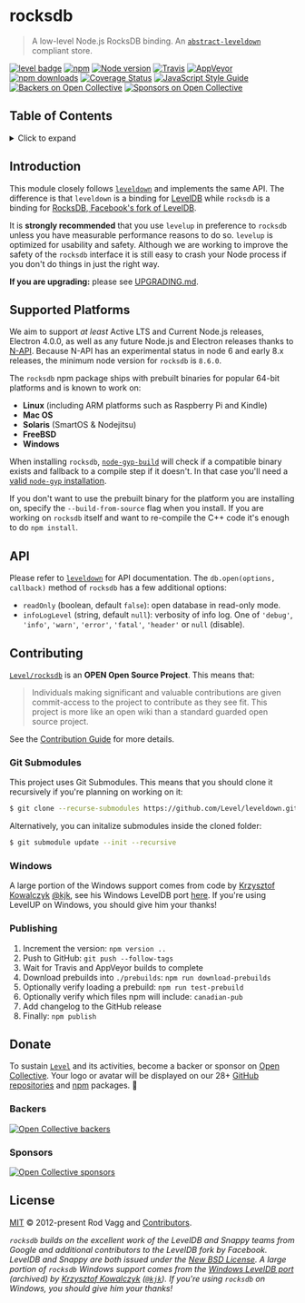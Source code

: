 # rocksdb

> A low-level Node.js RocksDB binding. An [`abstract-leveldown`](https://github.com/Level/abstract-leveldown) compliant store.

[![level badge][level-badge]](https://github.com/Level/awesome)
[![npm](https://img.shields.io/npm/v/rocksdb.svg?label=&logo=npm)](https://www.npmjs.com/package/rocksdb)
[![Node version](https://img.shields.io/node/v/rocksdb.svg)](https://www.npmjs.com/package/rocksdb)
[![Travis](https://img.shields.io/travis/com/Level/rocksdb.svg?logo=travis&label=)](https://travis-ci.com/Level/rocksdb)
[![AppVeyor](https://img.shields.io/appveyor/ci/Level/rocksdb.svg?logo=appveyor&label=)](https://ci.appveyor.com/project/Level/rocksdb)
[![npm downloads](https://img.shields.io/npm/dm/rocksdb.svg?label=dl)](https://www.npmjs.com/package/rocksdb)
[![Coverage Status](https://coveralls.io/repos/github/Level/rocksdb/badge.svg)](https://coveralls.io/github/Level/rocksdb)
[![JavaScript Style Guide](https://img.shields.io/badge/code_style-standard-brightgreen.svg)](https://standardjs.com)
[![Backers on Open Collective](https://opencollective.com/level/backers/badge.svg?color=orange)](#backers)
[![Sponsors on Open Collective](https://opencollective.com/level/sponsors/badge.svg?color=orange)](#sponsors)

## Table of Contents

<details><summary>Click to expand</summary>

- [Introduction](#introduction)
- [Supported Platforms](#supported-platforms)
- [API](#api)
- [Contributing](#contributing)
  - [Publishing](#publishing)
- [Donate](#donate)
  - [Backers](#backers)
  - [Sponsors](#sponsors)
- [License](#license)

</details>

## Introduction

This module closely follows [`leveldown`](https://github.com/Level/leveldown) and implements the same API. The difference is that `leveldown` is a binding for [LevelDB](https://github.com/google/leveldb) while `rocksdb` is a binding for [RocksDB, Facebook's fork of LevelDB](https://github.com/facebook/rocksdb).

It is **strongly recommended** that you use `levelup` in preference to `rocksdb` unless you have measurable performance reasons to do so. `levelup` is optimized for usability and safety. Although we are working to improve the safety of the `rocksdb` interface it is still easy to crash your Node process if you don't do things in just the right way.

**If you are upgrading:** please see [UPGRADING.md](UPGRADING.md).

## Supported Platforms

We aim to support _at least_ Active LTS and Current Node.js releases, Electron 4.0.0, as well as any future Node.js and Electron releases thanks to [N-API](https://nodejs.org/api/n-api.html). Because N-API has an experimental status in node 6 and early 8.x releases, the minimum node version for `rocksdb` is `8.6.0`.

The `rocksdb` npm package ships with prebuilt binaries for popular 64-bit platforms and is known to work on:

- **Linux** (including ARM platforms such as Raspberry Pi and Kindle)
- **Mac OS**
- **Solaris** (SmartOS & Nodejitsu)
- **FreeBSD**
- **Windows**

When installing `rocksdb`, [`node-gyp-build`](https://github.com/prebuild/node-gyp-build) will check if a compatible binary exists and fallback to a compile step if it doesn't. In that case you'll need a [valid `node-gyp` installation](https://github.com/nodejs/node-gyp#installation).

If you don't want to use the prebuilt binary for the platform you are installing on, specify the `--build-from-source` flag when you install. If you are working on `rocksdb` itself and want to re-compile the C++ code it's enough to do `npm install`.

## API

Please refer to [`leveldown`](https://github.com/Level/leveldown#api) for API documentation. The `db.open(options, callback)` method of `rocksdb` has a few additional options:

- `readOnly` (boolean, default `false`): open database in read-only mode.
- `infoLogLevel` (string, default `null`): verbosity of info log. One of `'debug'`, `'info'`, `'warn'`, `'error'`, `'fatal'`, `'header'` or `null` (disable).

## Contributing

[`Level/rocksdb`](https://github.com/Level/rocksdb) is an **OPEN Open Source Project**. This means that:

> Individuals making significant and valuable contributions are given commit-access to the project to contribute as they see fit. This project is more like an open wiki than a standard guarded open source project.

See the [Contribution Guide](https://github.com/Level/community/blob/master/CONTRIBUTING.md) for more details.

### Git Submodules

This project uses Git Submodules. This means that you should clone it recursively if you're planning on working on it:

```bash
$ git clone --recurse-submodules https://github.com/Level/leveldown.git
```

Alternatively, you can initalize submodules inside the cloned folder:

```bash
$ git submodule update --init --recursive
```

### Windows

A large portion of the Windows support comes from code by [Krzysztof Kowalczyk](http://blog.kowalczyk.info/) [@kjk](https://twitter.com/kjk), see his Windows LevelDB port [here](http://code.google.com/r/kkowalczyk-leveldb/). If you're using LevelUP on Windows, you should give him your thanks!

### Publishing

1. Increment the version: `npm version ..`
2. Push to GitHub: `git push --follow-tags`
3. Wait for Travis and AppVeyor builds to complete
4. Download prebuilds into `./prebuilds`: `npm run download-prebuilds`
5. Optionally verify loading a prebuild: `npm run test-prebuild`
6. Optionally verify which files npm will include: `canadian-pub`
7. Add changelog to the GitHub release
8. Finally: `npm publish`

## Donate

To sustain [`Level`](https://github.com/Level) and its activities, become a backer or sponsor on [Open Collective](https://opencollective.com/level). Your logo or avatar will be displayed on our 28+ [GitHub repositories](https://github.com/Level) and [npm](https://www.npmjs.com/) packages. 💖

### Backers

[![Open Collective backers](https://opencollective.com/level/backers.svg?width=890)](https://opencollective.com/level)

### Sponsors

[![Open Collective sponsors](https://opencollective.com/level/sponsors.svg?width=890)](https://opencollective.com/level)

## License

[MIT](LICENSE.md) © 2012-present Rod Vagg and [Contributors](CONTRIBUTORS.md).

_`rocksdb` builds on the excellent work of the LevelDB and Snappy teams from Google and additional contributors to the LevelDB fork by Facebook. LevelDB and Snappy are both issued under the [New BSD License](http://opensource.org/licenses/BSD-3-Clause). A large portion of `rocksdb` Windows support comes from the [Windows LevelDB port](http://code.google.com/r/kkowalczyk-leveldb/) (archived) by [Krzysztof Kowalczyk](http://blog.kowalczyk.info/) ([`@kjk`](https://twitter.com/kjk)). If you're using `rocksdb` on Windows, you should give him your thanks!_

[level-badge]: https://leveljs.org/img/badge.svg
